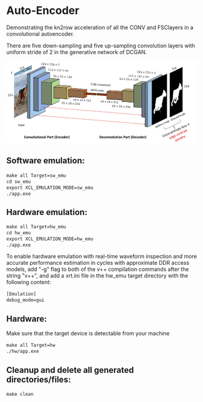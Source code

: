 # Auto-Encoder
Demonstrating the kn2row acceleration of all the CONV and FSClayers in a convolutional autoencoder.

There are five down-sampling and five up-sampling convolution layers with uniform stride of 2 in the generative network of DCGAN.

![Image of auto-encoder](https://github.com/CatherineMeng/FPFSC-FPGA-Accelerated-Frationally-Strided-Convolution/blob/main/images/autoencoder.PNG)

## Software emulation:
```
make all Target=sw_emu
cd sw_emu
export XCL_EMULATION_MODE=sw_emu
./app.exe
```
## Hardware emulation:
```
make all Target=hw_emu
cd hw_emu
export XCL_EMULATION_MODE=hw_emu
./app.exe
```
To enable hardware emulation with real-time waveform inspection and more accurate performance estimation in cycles with approximate DDR access models, add "-g" flag to both of the v++ compilation commands after the string "v++", and add a xrt.ini file in the hw_emu target directory with the following content:
```
[Emulation]
debug_mode=gui
```
## Hardware:
Make sure that the target device is detectable from your machine
```
make all Target=hw
./hw/app.exe
```

## Cleanup and delete all generated directories/files:
```
make clean
```
